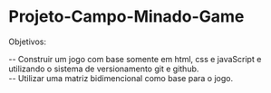 # Projeto-Campo-Minado-Game

Objetivos: 

-- Construir um jogo com base somente em html, css e javaScript e utilizando o sistema de versionamento git e github.<br>
-- Utilizar uma matriz bidimencional como base para o jogo.
